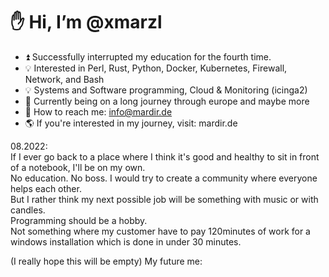 # :hand: Hi, I’m @xmarzl
- :arrow_double_up: Successfully interrupted my education for the fourth time.
- :bulb: Interested in Perl, Rust, Python, Docker, Kubernetes, Firewall, Network, and Bash
- :bulb: Systems and Software programming, Cloud & Monitoring (icinga2)
- :seedling: Currently being on a long journey through europe and maybe more
- :email: How to reach me: info@mardir.de
- :earth_americas: If you're interested in my journey, visit: mardir.de

08.2022:  
If I ever go back to a place where I think it's good and healthy to sit in front of a notebook, I'll be on my own.  
No education. No boss. I would try to create a community where everyone helps each other.  
But I rather think my next possible job will be something with music or with candles.  
Programming should be a hobby.  
Not something where my customer have to pay 120minutes of work for a windows installation which is done in under 30 minutes.

(I really hope this will be empty)
My future me:


<!---
xmarzl/xmarzl is a ✨ special ✨ repository because you are ✨ special ✨
--->
